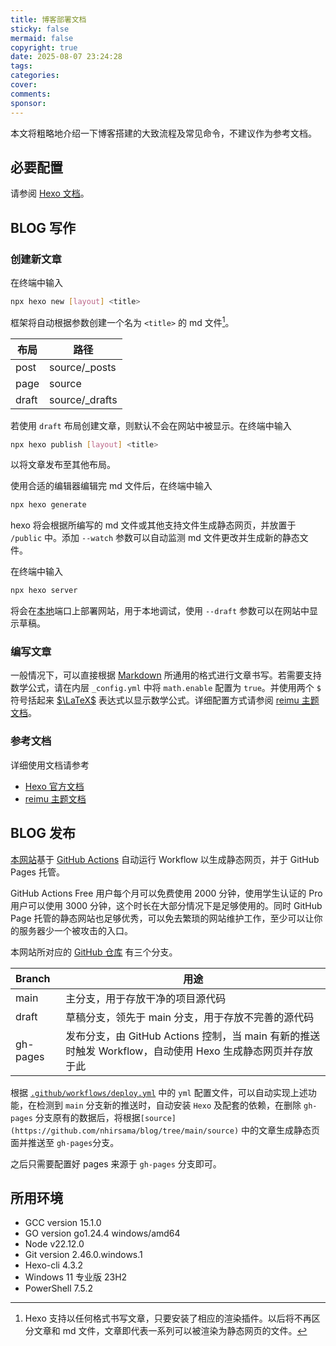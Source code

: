 ```yaml
---
title: 博客部署文档
sticky: false
mermaid: false
copyright: true
date: 2025-08-07 23:24:28
tags:
categories:
cover:
comments:
sponsor:
---
```


本文将粗略地介绍一下博客搭建的大致流程及常见命令，不建议作为参考文档。

## 必要配置

请参阅 [Hexo 文档](https://hexo.io/zh-cn/docs/)。

## BLOG 写作

### 创建新文章

在终端中输入

```bash
npx hexo new [layout] <title>
```

框架将自动根据参数创建一个名为 `<title>` 的 md 文件[^1]。

| 布局  | 路径           |
| ----- | -------------- |
| post  | source/_posts  |
| page  | source         |
| draft | source/_drafts |

若使用 `draft` 布局创建文章，则默认不会在网站中被显示。在终端中输入

```bash
npx hexo publish [layout] <title>
```

以将文章发布至其他布局。

使用合适的编辑器编辑完 md 文件后，在终端中输入

```bash
npx hexo generate
```

hexo 将会根据所编写的 md 文件或其他支持文件生成静态网页，并放置于 `/public` 中。添加 `--watch` 参数可以自动监测 md 文件更改并生成新的静态文件。

在终端中输入

```bash
npx hexo server
```

将会在[本地](http://localhost:4000/)端口上部署网站，用于本地调试，使用 `--draft` 参数可以在网站中显示草稿。

### 编写文章

一般情况下，可以直接根据 [Markdown](https://markdown.com.cn/basic-syntax/) 所通用的格式进行文章书写。若需要支持数学公式，请在内层 `_config.yml` 中将 `math.enable` 配置为 `true`。并使用两个 `$` 符号括起来 [$\LaTeX$](https://www.latex-project.org/) 表达式以显示数学公式。详细配置方式请参阅 [reimu 主题文档](https://d-sketon.github.io/20230707/hexo-theme-reimu-guide/)。

### 参考文档

详细使用文档请参考

- [Hexo 官方文档](https://hexo.io/zh-cn/docs/)
- [reimu 主题文档](https://d-sketon.github.io/20230707/hexo-theme-reimu-guide/)

[^1]: Hexo 支持以任何格式书写文章，只要安装了相应的渲染插件。以后将不再区分文章和 md 文件，文章即代表一系列可以被渲染为静态网页的文件。

## BLOG 发布

[本网站](https://blog.nhirsama.cn/)基于 [GitHub Actions](https://github.com/nhirsama/blog) 自动运行 Workflow 以生成静态网页，并于 GitHub Pages 托管。

GitHub Actions Free 用户每个月可以免费使用 2000 分钟，使用学生认证的 Pro 用户可以使用 3000 分钟，这个时长在大部分情况下是足够使用的。同时 GitHub Page 托管的静态网站也足够优秀，可以免去繁琐的网站维护工作，至少可以让你的服务器少一个被攻击的入口。

本网站所对应的 [GitHub 仓库](https://github.com/nhirsama/blog) 有三个分支。

| Branch   | 用途                                                         |
| :------- | ------------------------------------------------------------ |
| main     | 主分支，用于存放干净的项目源代码                             |
| draft    | 草稿分支，领先于 main 分支，用于存放不完善的源代码           |
| gh-pages | 发布分支，由 GitHub Actions 控制，当 main 有新的推送时触发 Workflow，自动使用 Hexo 生成静态网页并存放于此 |

根据 [`.github/workflows/deploy.yml`](https://github.com/nhirsama/blog/blob/main/.github/workflows/deploy.yml) 中的 `yml` 配置文件，可以自动实现上述功能，在检测到 `main` 分支新的推送时，自动安装 `Hexo` 及配套的依赖，在删除 `gh-pages` 分支原有的数据后，将根据`[source](https://github.com/nhirsama/blog/tree/main/source)` 中的文章生成静态页面并推送至 `gh-pages`分支。

之后只需要配置好 pages 来源于 `gh-pages` 分支即可。

## 所用环境

- GCC version 15.1.0 
- GO version go1.24.4 windows/amd64
- Node v22.12.0
- Git version 2.46.0.windows.1
- Hexo-cli 4.3.2
- Windows 11 专业版 23H2
- PowerShell 7.5.2
